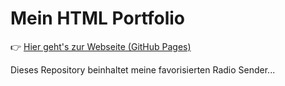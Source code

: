 # Mein HTML Portfolio

👉 [Hier geht's zur Webseite (GitHub Pages)](https://b-riemer.github.io/RadioList)

Dieses Repository beinhaltet meine favorisierten Radio Sender...
